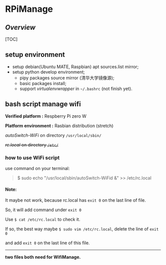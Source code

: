 # RPiManage

## *Overview*

[TOC]

## setup environment

- setup debian(Ubuntu MATE, Raspbian) apt sources.list mirror;
- setup python develop environment;
  - pipy packages source mirror (清华大学镜像源);
  - basic packages install;
  - support *virtualenvwrapper* in `~/.bashrc` (not finish yet).



## bash script manage wifi

**Verified platform    :** Respberry Pi zero W

**Platform environment :** Rasbian distribution (stretch)


 *autoSwitch-WiFi*  on  directory  `/usr/local/sbin/`



~~*rc.local*  on  directory `/etc/`~~

### how to use WiFi script
use command on your terminal:
> 
> $ sudo echo "/usr/local/sbin/autoSwitch-WiFid &" >> /etc/rc.local 
> 

#### Note:
It maybe not work, because rc.local has `exit 0` on the last line of file.

So, it will add command under `exit 0`

Use `$ cat /etc/rc.local` to check it.

If so, the best way maybe `$ sudo vim /etc/rc.local`, delete the line of `exit 0`

and add `exit 0` on the last line of this file.

----
**two files both need for WifiManage.**

